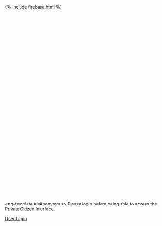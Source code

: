 {% include firebase.html %}
<script src="https://embed.typeform.com/embed.js" type="text/javascript"></script>

<script>
firebase.auth().onAuthStateChanged(function(user) {
  if (user) {
    this.logged=True
  } else {
    this.logged=False
  }
});
</script>

<script>
window.addEventListener("DOMContentLoaded", function() {
  var el = document.getElementById("my-embedded-typeform");

  // When instantiating a widget embed, you must provide the DOM element
  // that will contain your typeform, the URL of your typeform, and your
  // desired embed settings
  window.typeformEmbed.makeWidget(el, "https://admin.typeform.com/lu4siV", {
    hideFooter: true,
    hideHeaders: true,
    opacity: 0
  });
});
</script>

<div id="my-embedded-typeform" style="width: 100%; height: 300px;"></div>

<div *ngIf="logged; else #isAnonymous" id="my-embedded-typeform" style="width: 100%; height: 300px;">
</div>

<ng-template #isAnonymous>
  Please login before being able to access the Private Citizen Interface.

  <a href="https://othman-ben.github.io/StayInTouch/user_login" class="btn">User Login</a>
  
</ng-template>
